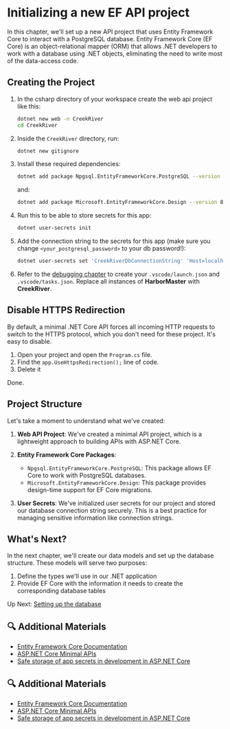 # Initializing a new EF API project

In this chapter, we'll set up a new API project that uses Entity Framework Core to interact with a PostgreSQL database. Entity Framework Core (EF Core) is an object-relational mapper (ORM) that allows .NET developers to work with a database using .NET objects, eliminating the need to write most of the data-access code.

## Creating the Project

1. In the csharp directory of your workspace create the web api project like this:
   ```bash
   dotnet new web -n CreekRiver
   cd CreekRiver
   ```

2. Inside the `CreekRiver` directory, run:
   ```bash
   dotnet new gitignore
   ```

3. Install these required dependencies:
   ```bash
   dotnet add package Npgsql.EntityFrameworkCore.PostgreSQL --version 8.0
   ```
   and:
   ```bash
   dotnet add package Microsoft.EntityFrameworkCore.Design --version 8.0
   ```

4. Run this to be able to store secrets for this app:
   ```bash
   dotnet user-secrets init
   ```

5. Add the connection string to the secrets for this app (make sure you change `<your_postgresql_password>` to your db password!):
   ```bash
   dotnet user-secrets set 'CreekRiverDbConnectionString' 'Host=localhost;Port=5432;Username=postgres;Password=<your_postgresql_password>;Database=CreekRiver'
   ```

6. Refer to the [debugging chapter](../../book-1-csharp-sql/chapters/debugging-csharp.md) to create your `.vscode/launch.json` and `.vscode/tasks.json`. Replace all instances of **HarborMaster** with **CreekRiver**.

## Disable HTTPS Redirection

By default, a minimal .NET Core API forces all incoming HTTP requests to switch to the HTTPS protocol, which you don't need for these project. It's easy to disable.

1. Open your project and open the `Program.cs` file.
2. Find the `app.UseHttpsRedirection();` line of code.
3. Delete it

Done.

## Project Structure

Let's take a moment to understand what we've created:

1. **Web API Project**: We've created a minimal API project, which is a lightweight approach to building APIs with ASP.NET Core.

2. **Entity Framework Core Packages**:
   - `Npgsql.EntityFrameworkCore.PostgreSQL`: This package allows EF Core to work with PostgreSQL databases.
   - `Microsoft.EntityFrameworkCore.Design`: This package provides design-time support for EF Core migrations.

3. **User Secrets**: We've initialized user secrets for our project and stored our database connection string securely. This is a best practice for managing sensitive information like connection strings.

## What's Next?

In the next chapter, we'll create our data models and set up the database structure. These models will serve two purposes:
1. Define the types we'll use in our .NET application
2. Provide EF Core with the information it needs to create the corresponding database tables

Up Next: [Setting up the database](./creek-river-models.md)

## 🔍 Additional Materials

- [Entity Framework Core Documentation](https://docs.microsoft.com/en-us/ef/core/)
- [ASP.NET Core Minimal APIs](https://docs.microsoft.com/en-us/aspnet/core/fundamentals/minimal-apis)
- [Safe storage of app secrets in development in ASP.NET Core](https://docs.microsoft.com/en-us/aspnet/core/security/app-secrets)

## 🔍 Additional Materials

- [Entity Framework Core Documentation](https://docs.microsoft.com/en-us/ef/core/)
- [ASP.NET Core Minimal APIs](https://docs.microsoft.com/en-us/aspnet/core/fundamentals/minimal-apis)
- [Safe storage of app secrets in development in ASP.NET Core](https://docs.microsoft.com/en-us/aspnet/core/security/app-secrets)